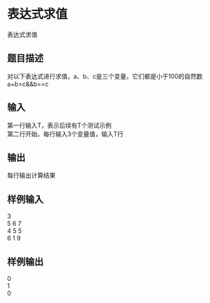 # 表达式求值  
  
表达式求值  
## 题目描述  
对以下表达式进行求值，a、b、c是三个变量，它们都是小于100的自然数  
a+b>c&&b==c  
  
## 输入  
第一行输入T，表示后续有T个测试示例  
第二行开始，每行输入3个变量值，输入T行  
## 输出  
每行输出计算结果  
## 样例输入  
3  
5 6 7  
4 5 5  
6 1 9  
## 样例输出  
0  
1  
0  
  

